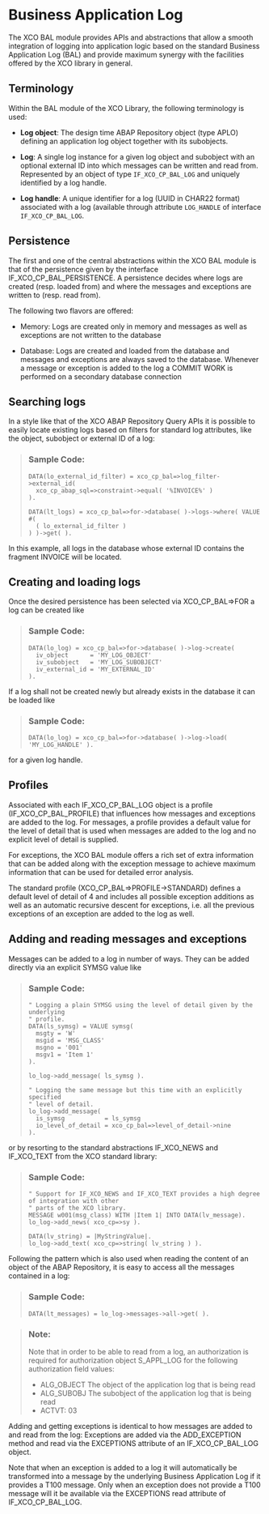 <!-- loio238dc17aeea4498d8cf687f890f2194c -->

# Business Application Log

The XCO BAL module provides APIs and abstractions that allow a smooth integration of logging into application logic based on the standard Business Application Log \(BAL\) and provide maximum synergy with the facilities offered by the XCO library in general.



<a name="loio238dc17aeea4498d8cf687f890f2194c__section_vs5_3yh_wrb"/>

## Terminology

Within the BAL module of the XCO Library, the following terminology is used:

-   **Log object**: The design time ABAP Repository object \(type APLO\) defining an application log object together with its subobjects.

-   **Log**: A single log instance for a given log object and subobject with an optional external ID into which messages can be written and read from. Represented by an object of type `IF_XCO_CP_BAL_LOG` and uniquely identified by a log handle.

-   **Log handle**: A unique identifier for a log \(UUID in CHAR22 format\) associated with a log \(available through attribute `LOG_HANDLE` of interface `IF_XCO_CP_BAL_LOG`.




<a name="loio238dc17aeea4498d8cf687f890f2194c__section_cbs_4mj_hmb"/>

## Persistence

The first and one of the central abstractions within the XCO BAL module is that of the persistence given by the interface IF\_XCO\_CP\_BAL\_PERSISTENCE. A persistence decides where logs are created \(resp. loaded from\) and where the messages and exceptions are written to \(resp. read from\).

The following two flavors are offered:

-   Memory: Logs are created only in memory and messages as well as exceptions are not written to the database

-   Database: Logs are created and loaded from the database and messages and exceptions are always saved to the database. Whenever a message or exception is added to the log a COMMIT WORK is performed on a secondary database connection




<a name="loio238dc17aeea4498d8cf687f890f2194c__section_pvc_wmj_hmb"/>

## Searching logs

In a style like that of the XCO ABAP Repository Query APIs it is possible to easily locate existing logs based on filters for standard log attributes, like the object, subobject or external ID of a log:

> ### Sample Code:  
> ```lang-abap
> DATA(lo_external_id_filter) = xco_cp_bal=>log_filter->external_id(
>   xco_cp_abap_sql=>constraint->equal( '%INVOICE%' )
> ).
> 
> DATA(lt_logs) = xco_cp_bal=>for->database( )->logs->where( VALUE #(
>   ( lo_external_id_filter )
> ) )->get( ).
> ```

In this example, all logs in the database whose external ID contains the fragment INVOICE will be located.



<a name="loio238dc17aeea4498d8cf687f890f2194c__section_ksd_1nj_hmb"/>

## Creating and loading logs

Once the desired persistence has been selected via XCO\_CP\_BAL=\>FOR a log can be created like

> ### Sample Code:  
> ```lang-abap
> DATA(lo_log) = xco_cp_bal=>for->database( )->log->create(
>   iv_object      = 'MY_LOG_OBJECT'
>   iv_subobject   = 'MY_LOG_SUBOBJECT'
>   iv_external_id = 'MY_EXTERNAL_ID'
> ).
> ```

If a log shall not be created newly but already exists in the database it can be loaded like

> ### Sample Code:  
> ```lang-abap
> DATA(lo_log) = xco_cp_bal=>for->database( )->log->load( 'MY_LOG_HANDLE' ).
> ```

for a given log handle.



<a name="loio238dc17aeea4498d8cf687f890f2194c__section_mhv_dnj_hmb"/>

## Profiles

Associated with each IF\_XCO\_CP\_BAL\_LOG object is a profile \(IF\_XCO\_CP\_BAL\_PROFILE\) that influences how messages and exceptions are added to the log. For messages, a profile provides a default value for the level of detail that is used when messages are added to the log and no explicit level of detail is supplied.

For exceptions, the XCO BAL module offers a rich set of extra information that can be added along with the exception message to achieve maximum information that can be used for detailed error analysis.

The standard profile \(XCO\_CP\_BAL=\>PROFILE-\>STANDARD\) defines a default level of detail of 4 and includes all possible exception additions as well as an automatic recursive descent for exceptions, i.e. all the previous exceptions of an exception are added to the log as well.



<a name="loio238dc17aeea4498d8cf687f890f2194c__section_rrl_fnj_hmb"/>

## Adding and reading messages and exceptions



Messages can be added to a log in number of ways. They can be added directly via an explicit SYMSG value like

> ### Sample Code:  
> ```lang-abap
> " Logging a plain SYMSG using the level of detail given by the underlying
> " profile.
> DATA(ls_symsg) = VALUE symsg(
>   msgty = 'W'
>   msgid = 'MSG_CLASS'
>   msgno = '001'
>   msgv1 = 'Item 1'
> ).
> 
> lo_log->add_message( ls_symsg ).
> 
> " Logging the same message but this time with an explicitly specified
> " level of detail.
> lo_log->add_message(
>   is_symsg           = ls_symsg
>   io_level_of_detail = xco_cp_bal=>level_of_detail->nine
> ).
> ```

or by resorting to the standard abstractions IF\_XCO\_NEWS and IF\_XCO\_TEXT from the XCO standard library:

> ### Sample Code:  
> ```lang-abap
> " Support for IF_XCO_NEWS and IF_XCO_TEXT provides a high degree of integration with other
> " parts of the XCO library.
> MESSAGE w001(msg_class) WITH |Item 1| INTO DATA(lv_message). 
> lo_log->add_news( xco_cp=>sy ).
> 
> DATA(lv_string) = |MyStringValue|.
> lo_log->add_text( xco_cp=>string( lv_string ) ).
> ```

Following the pattern which is also used when reading the content of an object of the ABAP Repository, it is easy to access all the messages contained in a log:

> ### Sample Code:  
> ```lang-abap
> DATA(lt_messages) = lo_log->messages->all->get( ).
> ```

> ### Note:  
> Note that in order to be able to read from a log, an authorization is required for authorization object S\_APPL\_LOG for the following authorization field values:
> 
> -   ALG\_OBJECT The object of the application log that is being read
> -   ALG\_SUBOBJ The subobject of the application log that is being read
> -   ACTVT: 03

Adding and getting exceptions is identical to how messages are added to and read from the log: Exceptions are added via the ADD\_EXCEPTION method and read via the EXCEPTIONS attribute of an IF\_XCO\_CP\_BAL\_LOG object.

Note that when an exception is added to a log it will automatically be transformed into a message by the underlying Business Application Log if it provides a T100 message. Only when an exception does not provide a T100 message will it be available via the EXCEPTIONS read attribute of IF\_XCO\_CP\_BAL\_LOG.

